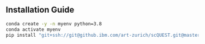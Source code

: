 ## Installation Guide

```bash
conda create -y -n myenv python=3.8
conda activate myenv
pip install "git+ssh://git@github.ibm.com/art-zurich/scQUEST.git@master" 
```
